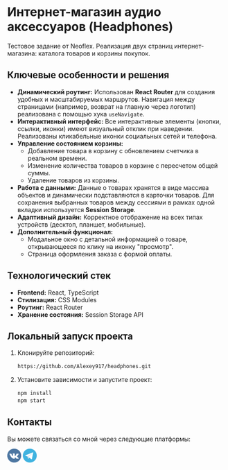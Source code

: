 
# Интернет-магазин аудио аксессуаров (Headphones)

Тестовое задание от Neoflex. Реализация двух страниц интернет-магазина: каталога товаров и корзины покупок.

## Ключевые особенности и решения

*   **Динамический роутинг:** Использован **React Router** для создания удобных и масштабируемых маршрутов. Навигация между страницами (например, возврат на главную через логотип) реализована с помощью хука `useNavigate`.
*   **Интерактивный интерфейс:** Все интерактивные элементы (кнопки, ссылки, иконки) имеют визуальный отклик при наведении. Реализованы кликабельные иконки социальных сетей и телефона.
*   **Управление состоянием корзины:**
    *   Добавление товара в корзину с обновлением счетчика в реальном времени.
    *   Изменение количества товаров в корзине с пересчетом общей суммы.
    *   Удаление товаров из корзины.
*   **Работа с данными:** Данные о товарах хранятся в виде массива объектов и динамически подставляются в карточки товаров. Для сохранения выбранных товаров между сессиями в рамках одной вкладки используется **Session Storage**.
*   **Адаптивный дизайн:** Корректное отображение на всех типах устройств (десктоп, планшет, мобильные).
*   **Дополнительный функционал:**
    *   Модальное окно с детальной информацией о товаре, открывающееся по клику на иконку "просмотр".
    *   Страница оформления заказа с формой оплаты.

## Технологический стек

*   **Frontend:** React, TypeScript
*   **Стилизация:** CSS Modules
*   **Роутинг:** React Router
*   **Хранение состояния:** Session Storage API

## Локальный запуск проекта

1.  Клонируйте репозиторий:
    ```bash
    https://github.com/Alexey917/headphones.git
    ```
2.  Установите зависимости и запустите проект:
    ```bash
    npm install
    npm start
    ```

## Контакты

Вы можете связаться со мной через следующие платформы:

<a href="https://vk.com/id321802975"><img src="https://github.com/Alexey917/Alexey917/blob/main/assets/vk.png" width="32" height="32" /></a>
<a href="https://t.me/Alexey917"><img src="https://github.com/Alexey917/Alexey917/blob/main/assets/tg.png" width="32" height="32" /></a>

